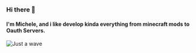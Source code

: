 ### Hi there 👋
#### I'm Michele, and i like develop kinda everything from minecraft mods to Oauth Servers.

![Just a wave](http://static.skaip.org/img/emoticons/180x180/f6fcff/waterwave.gif)
<!--
**ArcaneDiver/ArcaneDiver** is a ✨ _special_ ✨ repository because its `README.md` (this file) appears on your GitHub profile.

Here are some ideas to get you started:

- 🔭 I’m currently working on ...
- 🌱 I’m currently learning ...
- 👯 I’m looking to collaborate on ...
- 🤔 I’m looking for help with ...
- 💬 Ask me about ...
- 📫 How to reach me: ...
- 😄 Pronouns: ...
- ⚡ Fun fact: ...
-->
